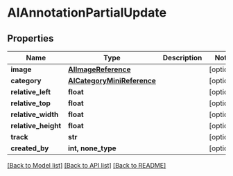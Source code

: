 # AIAnnotationPartialUpdate


## Properties
Name | Type | Description | Notes
------------ | ------------- | ------------- | -------------
**image** | [**AIImageReference**](AIImageReference.md) |  | [optional] 
**category** | [**AICategoryMiniReference**](AICategoryMiniReference.md) |  | [optional] 
**relative_left** | **float** |  | [optional] 
**relative_top** | **float** |  | [optional] 
**relative_width** | **float** |  | [optional] 
**relative_height** | **float** |  | [optional] 
**track** | **str** |  | [optional] 
**created_by** | **int, none_type** |  | [optional] 

[[Back to Model list]](../#documentation-for-models) [[Back to API list]](../#documentation-for-api-endpoints) [[Back to README]](../)


